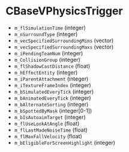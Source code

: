 # CBaseVPhysicsTrigger

* `m_flSimulationTime` (integer)
* `m_nSurroundType` (integer)
* `m_vecSpecifiedSurroundingMins` (vector)
* `m_vecSpecifiedSurroundingMaxs` (vector)
* `m_iPendingTeamNum` (integer)
* `m_CollisionGroup` (integer)
* `m_flShadowCastDistance` (float)
* `m_hEffectEntity` (integer)
* `m_iParentAttachment` (integer)
* `m_iTextureFrameIndex` (integer)
* `m_bSimulatedEveryTick` (integer)
* `m_bAnimatedEveryTick` (integer)
* `m_bAlternateSorting` (integer)
* `m_bSpottedByMask` (integer\[0-1])
* `m_bIsAutoaimTarget` (integer)
* `m_flUseLookAtAngle` (float)
* `m_flLastMadeNoiseTime` (float)
* `m_flMaxFallVelocity` (float)
* `m_bEligibleForScreenHighlight` (integer)
